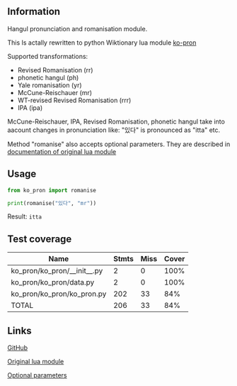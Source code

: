 ## Information
Hangul pronunciation and romanisation module.

This Is actally rewritten to python Wiktionary lua module  [ko-pron](https://en.wiktionary.org/wiki/Module:ko-pron)

Supported transformations:
* Revised Romanisation (rr)
* phonetic hangul (ph)
* Yale romanisation (yr)
* McCune-Reischauer (mr)
* WT-revised Revised Romanisation (rrr)
* IPA (ipa)

McCune-Reischauer, IPA, Revised Romanisation, phonetic hangul take into aacount changes in pronunciation like:
"있다" is pronounced as "itta" etc.

Method "romanise" also accepts optional parameters. They are described in [documentation of original lua module](https://en.wiktionary.org/wiki/Template:ko-IPA#Parameters)
## Usage

```python 
from ko_pron import romanise

print(romanise("있다", "mr"))
```
Result: `itta`

## Test coverage

Name | Stmts | Miss | Cover
---- | ----- | ---- | -----
ko_pron/ko_pron/\_\_init__.py | 2 | 0 | 100%
ko_pron/ko_pron/data.py | 2 | 0 | 100%
ko_pron/ko_pron/ko_pron.py | 202 | 33 | 84%
TOTAL | 206 | 33 | 84%

## Links

[GitHub](https://github.com/kord123/ko_pron)

[Original lua module](https://en.wiktionary.org/wiki/Module:ko-pron)

[Optional parameters](https://en.wiktionary.org/wiki/Template:ko-IPA#Parameters)